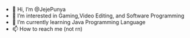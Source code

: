 - 👋 Hi, I’m @JejePunya
- 👀 I’m interested in Gaming,Video Editing, and Software Programming
- 🌱 I’m currently learning Java Programming Language
- 📫 How to reach me (not rn)

<!---
JejePunya/JejePunya is a ✨ special ✨ repository because its `README.md` (this file) appears on your GitHub profile.
You can click the Preview link to take a look at your changes.
--->

